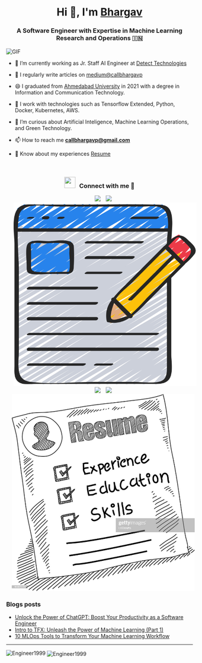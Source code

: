 <h1 align="center">Hi 👋, I'm <a href="https://linkedin.com/in/bhargav-p-patel" target="blank">
Bhargav</a></h1>
<h3 align="center">A Software Engineer with Expertise in Machine Learning Research and Operations &#127470;&#127475</h3>

<a target="_blank" align="center">
  <img align="center" top="500" height="700" width="900" alt="GIF" src="https://media.giphy.com/media/3ogwFGEHrVxusDbDjO/giphy.gif">
</a>


- 🔭 I’m currently working as Jr. Staff AI Engineer at [Detect Technologies](https://detecttechnologies.com/)

- 📝 I regularly write articles on [medium@callbhargavp](https://medium.com/@callbhargavp)

- 😄 I graduated from [Ahmedabad University](ahduni.edu.in) in 2021 with a degree in Information and Communication Technology.

- 🌱 I work with technologies such as Tensorflow Extended, Python, Docker, Kubernetes, AWS.

- 🌱 I’m curious about Artificial Inteligence, Machine Learning Operations, and Green Technology.

- 📫 How to reach me **callbhargavp@gmail.com**

- 📄 Know about my experiences <a href="https://github.com/Engineer1999/Engineer1999/blob/main/Resume/Bhargav_Patel_Software_Engineer_Resume.pdf" target="blank">Resume</a>
<br/>
<h3 align="center" > <img src="https://media.giphy.com/media/iY8CRBdQXODJSCERIr/giphy.gif" width="30" height="30" style="margin-right: 10px;">Connect with me 🤝 </h3>

<p align="center">

 <div align="center"  class="icons-social" style="margin-left: 10px;">
        <a style="margin-left: 10px;"  target="_blank" href="https://linkedin.com/in/bhargav-p-patel/">
			<img src="https://img.icons8.com/doodle/40/000000/linkedin--v2.png"></a>
        <a style="margin-left: 10px;" target="_blank" href="https://github.com/Engineer1999">
		<img src="https://img.icons8.com/doodle/40/000000/github--v1.png"></a>
	   <a style="margin-left: 10px;" target="_blank" href="https://medium.com/@callbhargavp">
					<img src="https://github.com/Engineer1999/Engineer1999/blob/main/Images/external-blog-online-services-sketchy-sketchy-juicy-fish.png"></a>
        <a style="margin-left: 10px;" target="_blank" href="https://www.instagram.com/bhargav.p.patel/">
			<img src="https://img.icons8.com/doodle/40/000000/instagram-new--v2.png"></a>
		<a style="margin-left: 10px;" target="_blank" href="https://twitter.com/Bhargav_P28">
			<img src="https://img.icons8.com/doodle/1x/twitter-squared--v2.png" ></a>
		<a style="margin-left: 5px;" target="_blank" href="https://github.com/Engineer1999/Engineer1999/blob/main/Resume/Bhargav_Patel_Software_Engineer_Resume.pdf">
					<img src="https://github.com/Engineer1999/Engineer1999/blob/main/Images/resume_sketch.jpg" ></a>
      </div>

</p>

### Blogs posts

<!-- BLOG-POST-LIST:START -->

- [Unlock the Power of ChatGPT: Boost Your Productivity as a Software Engineer](https://medium.com/@callbhargavp/unlock-the-power-of-chatgpt-boost-your-productivity-as-a-software-engineer-89c3c206c324)
- [Intro to TFX: Unleash the Power of Machine Learning (Part 1)](https://medium.com/@callbhargavp/intro-to-tfx-unleash-the-power-of-machine-learning-part-1-309c9c43b06b)
- [10 MLOps Tools to Transform Your Machine Learning Workflow](https://medium.com/@callbhargavp/10-mlops-tools-to-transform-your-machine-learning-workflow-4a0e4f7bb264)
<!-- BLOG-POST-LIST:END -->

---
<p><img align="left" src="https://github-readme-stats.vercel.app/api/top-langs?username=Engineer1999&show_icons=true&locale=en&layout=compact" alt="Engineer1999" /></p>

<p>&nbsp;<img align="center" src="https://github-readme-stats.vercel.app/api?username=Engineer1999&show_icons=true&locale=en" alt="Engineer1999" /></p>
